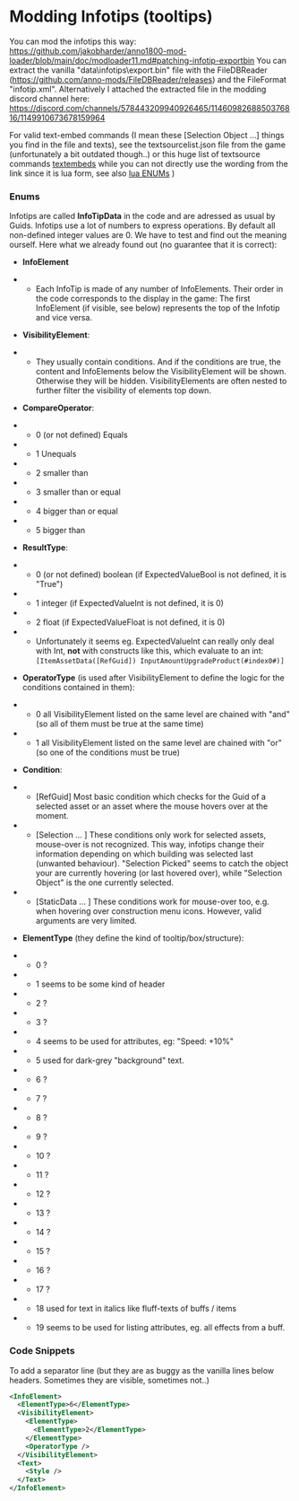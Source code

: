 # Modding Infotips (tooltips)

You can mod the infotips this way:
https://github.com/jakobharder/anno1800-mod-loader/blob/main/doc/modloader11.md#patching-infotip-exportbin
You can extract the vanilla "data\infotips\export.bin" file with the FileDBReader (https://github.com/anno-mods/FileDBReader/releases) and the FileFormat "infotip.xml".
Alternatively I attached the extracted file in the modding discord channel here: https://discord.com/channels/578443209940926465/1146098268850376816/1149910673678159964  

For valid text-embed commands (I mean these [Selection Object ...] things you find in the file and texts), see the textsourcelist.json file from the game (unfortunately a bit outdated though..) or this huge list of textsource commands [textembeds](https://github.com/anno-mods/modding-guide/blob/main/Scripting/ENUMs.md) while you can not directly use the wording from the link since it is lua form, see also  [lua ENUMs](https://github.com/anno-mods/modding-guide/blob/main/Scripting/textembeds.md) )  
 

### Enums
Infotips are called **InfoTipData** in the code and are adressed as usual by Guids. Infotips use a lot of numbers to express operations. By default all non-defined integer values are 0. 
We have to test and find out the meaning ourself. Here what we already found out (no guarantee that it is correct):

- **InfoElement**
- - Each InfoTip is made of any number of InfoElements. Their order in the code corresponds to the display in the game: The first InfoElement (if visible, see below) represents the top of the Infotip and vice versa.

- **VisibilityElement**:
- - They usually contain conditions. And if the conditions are true, the content and InfoElements below the VisibilityElement will be shown. Otherwise they will be hidden. VisibilityElements are often nested to further filter the visibility of elements top down.

- **CompareOperator**:
- - 0 (or not defined) Equals
- - 1 Unequals
- - 2 smaller than
- - 3 smaller than or equal
- - 4 bigger than or equal
- - 5 bigger than


- **ResultType**:
- - 0 (or not defined) boolean (if ExpectedValueBool is not defined, it is "True")
- - 1 integer (if ExpectedValueInt is not defined, it is 0)
- - 2 float (if ExpectedValueFloat is not defined, it is 0)
- - Unfortunately it seems eg. ExpectedValueInt can really only deal with Int, **not** with constructs like this, which evaluate to an int: ```[ItemAssetData([RefGuid]) InputAmountUpgradeProduct(#index0#)]```


- **OperatorType** (is used after VisibilityElement to define the logic for the conditions contained in them):
- - 0 all VisibilityElement listed on the same level are chained with "and" (so all of them must be true at the same time)
- - 1 all VisibilityElement listed on the same level are chained with "or" (so one of the conditions must be true)

- **Condition**:
- - [RefGuid] Most basic condition which checks for the Guid of a selected asset or an asset where the mouse hovers over at the moment. 
- - [Selection ... ] These conditions only work for selected assets, mouse-over is not recognized. This way, infotips change their information depending on which building was selected last (unwanted behaviour). "Selection Picked" seems to catch the object your are currently hovering (or last hovered over), while "Selection Object" is the one currently selected.
- - [StaticData ... ] These conditions work for mouse-over too, e.g. when hovering over construction menu icons. However, valid arguments are very limited. 

- **ElementType** (they define the kind of tooltip/box/structure):
- - 0  ?
- - 1 seems to be some kind of header
- - 2  ?
- - 3  ?
- - 4 seems to be used for attributes, eg: "Speed:    +10%"
- - 5 used for dark-grey "background" text.
- - 6  ?
- - 7  ?
- - 8  ?
- - 9  ?
- - 10  ?
- - 11  ?
- - 12  ?
- - 13  ?
- - 14  ?
- - 15  ?
- - 16  ?
- - 17  ?
- - 18 used for text in italics like fluff-texts of buffs / items
- - 19 seems to be used for listing attributes, eg. all effects from a buff.

### Code Snippets
To add a separator line (but they are as buggy as the vanilla lines below headers. Sometimes they are visible, sometimes not..)
```xml
<InfoElement>
  <ElementType>6</ElementType>
  <VisibilityElement>
    <ElementType>
      <ElementType>2</ElementType>
    </ElementType>
    <OperatorType />
  </VisibilityElement>
  <Text>
    <Style />
  </Text>
</InfoElement>
```
